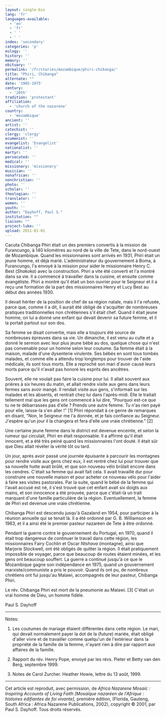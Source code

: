 ```yaml
---
layout: single-bio
lang: 'fr'
languages-available:
  - 'en'
  - 'fr'
  - ' '
  - ' '
index: 'secondary'
categories: 'p'
eulogy: ''
history: ''
memory: ''
obituary: ''
permalink: '/fr/stories/mozambique/phiri-chibanga/'
title: "Phiri, Chibanga"
alternate: ""
date: '1905-1975'
century:
  - '20th'
tradition: 'protestant'
affiliation:
  - 'church of the nazarene'
country:
  - 'mozambique'
ancient: ''
artist: ''
catechist: ''
clergy: 'clergy'
ecumenist: ''
evangelist: 'Evangelist'
nationalist: ''
martyr: ''
persecuted: ''
medical: ''
missionary: 'missionary'
musician: ''
nonafrican: ''
nonchristian: ''
photo: ''
scholar: ''
theologian: ''
translator: ''
women: ''
youth: ''
author: "Dayhoff, Paul S."
institution: ""
liaison: ""
project-luke: ''
upload: 2011-01-01
---
```




Cacuta Chibanga Phiri était un des premiers convertis à la mission de Furancungo, à 140 kilom&egrave;tres au nord de la ville de Tete, dans le nord-ouest de Mozambique. Quand les missionnaires sont arrivés en 1931, Phiri était un jeune homme, et déjà marié. L'administrateur du gouvernement à Boma, à Furancungo, l'a envoyé à la mission pour aider le missionnaire Henry C. Best (*Shakoka*) avec la construction. Phiri a vite été converti et l'a montré dans sa vie. Il a commencé à travailler dans la cuisine, et ensuite comme évangéliste. Phiri a montré qu'il était un bon ouvrier pour le Seigneur et il a reçu une formation de la part des missionnaires Henry et Lucy Best au début des années 1930.

Il devait hériter de la position de chef de sa région natale, mais il l'a refusée, parce que, comme il a dit, il aurait été obligé de s'acquitter de nombreuses pratiques traditionnelles non chrétiennes s'il était chef. Quand il était jeune homme, on lui a donné une enfant qui devait devenir sa future femme, et il la portait partout sur son dos.

Sa femme se disait convertie, mais elle a toujours été source de nombreuses épreuves dans sa vie. Un dimanche, il est venu au culte et a donné le sermon avec leur plus jeune bébé au dos, quelque chose qui n'est pas convenable pour un homme selon leur coutume. Sa femme était à la maison, malade d'une dysenterie virulente. Ses bébés en sont tous tombés malades, et comme elle a attendu trop longtemps pour trouver de l'aide médicale, ils sont tous morts. Elle a reproché son mari d'avoir causé leurs morts parce qu'il n'avait pas honoré les esprits des ancêtres.

Souvent, elle ne voulait pas faire la cuisine pour lui. Il allait souvent aux prières à six heures du matin, et allait rendre visite aux gens dans leurs fermes sans avoir mangé. Il rendait visite aux gens, s'informait sur les malades et les absents, et rentrait chez lui dans l'après-midi. Elle le traitait tellement mal que les gens ont commencé à lui dire, "Pourquoi est-ce que tu ne te débarrasses pas d'elle ? Prends une autre femme. Tu n'as rien payé pour elle, laisse-la s'en aller !" [1] Phiri répondait à ce genre de remarques en disant, "Non, le Seigneur me l'a donnée, et je fais confiance au Seigneur. J'espère qu'un jour il la changera et fera d'elle une vraie chrétienne." [2]

Une certaine jeune femme dans le district est devenue enceinte, et selon la rumeur qui circulait, Phiri en était responsable. Il a affirmé qu'il était innocent, et a été très peiné quand les missionnaires l'ont douté. Il était sûr que Dieu allait révéler la vérité tôt ou tard.

Un jour, après avoir passé une journée épuisante à parcourir les montagnes pour rendre visite aux gens chez eux, il est rentré chez lui pour trouver que sa nouvelle hutte avait brûlé, et que son nouveau vélo brûlait encore dans les cendres. C'était sa femme qui avait fait cela.  Il avait travaillé dur pour construire une nouvelle maison et pour acheter ce nouveau vélo pour l'aider à faire ses visites pastorales. Par la suite, quand le bébé de la femme qui l'avait accusé est né, il s'est trouvé que cet enfant avait six doigts aux mains, et son innocence a été prouvée, parce que c'était-là un trait marquant d'une famille particulière de la région. Eventuellement, la femme de Phiri est devenue une vraie chrétienne.

Chibanga Phiri est descendu jusqu'à Gazaland en 1954, pour participer à la réunion annuelle qui se tenait là. Il a été ordonné par G. B. Williamson en 1963, et il a ainsi été le premier pasteur nazaréen de Tete à être ordonné.

Pendant la guerre contre le gouvernement du Portugal, en 1970, quand il était trop dangereux de continuer le travail dans cette région, les missionnaires Fairy Cochlin et Oscar *Ntshava* (montagne), ainsi que Marjorie Stockwell, ont été obligés de quitter la région. Il était pratiquement impossible de voyager, parce que beaucoup de routes étaient minées, et les gens ont beaucoup souffert. La guerre a continué jusqu'à ce que le Mozambique gagne son indépendance en 1975, quand un gouvernement marxiste/communiste a pris le pouvoir. Quand ils ont pu, de nombreux chrétiens ont fui jusqu'au Malawi, accompagnés de leur pasteur, Chibanga Phiri.

Le rév. Chibanga Phiri est mort de la pneumonie au Malawi. [3] C'était un vrai homme de Dieu, un homme fidèle.

Paul S. Dayhoff

---

Notes:

1. Les coutumes de mariage étaient différentes dans cette région. Le mari, qui devait normalement payer la dot de la (future) mariée, était obligé d'aller vivre et de travailler comme quelqu'un de l'extérieur dans la propriété de la famille de la femme, n'ayant rien à dire par rapport aux affaires de la famille.

2. Rapport du rév. Henry Pope, envoyé par les révs. Pieter et Betty van den Berg, septembre 1999.

3. Notes de Carol Zurcher. Heather Howie, lettre du 13 août, 1999.

---

Cet article est reproduit, avec permission, de *Africa Nazarene Mosaic : Inspiring Accounts of Living Faith [Mosaïque nazaréen de l'Afrique : histoires édifiantes de foi vivante]*, première édition, (Florida, Gauteng, South Africa : Africa Nazarene Publications, 2002), copyright © 2001, par Paul S. Dayhoff. Tous droits réservés.
